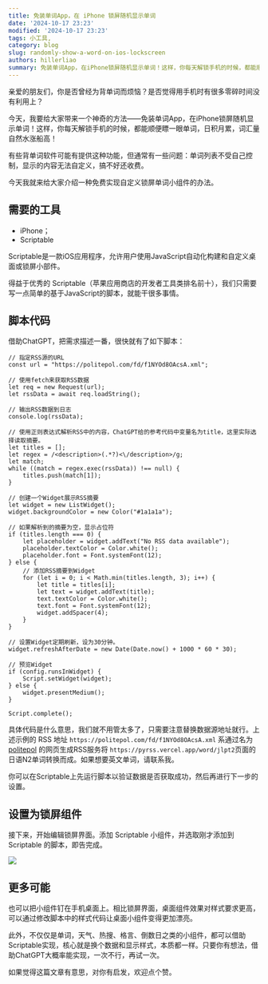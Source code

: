 ```yaml
---
title: 免装单词App，在 iPhone 锁屏随机显示单词
date: '2024-10-17 23:23'
modified: '2024-10-17 23:23'
tags: 小工具,
category: blog
slug: randomly-show-a-word-on-ios-lockscreen
authors: hillerliao
summary: 免装单词App，在iPhone锁屏随机显示单词！这样，你每天解锁手机的时候，都能顺便瞟一眼单词，日积月累，词汇量自然水涨船高！
---
```



亲爱的朋友们，你是否曾经为背单词而烦恼？是否觉得用手机时有很多零碎时间没有利用上？

今天，我要给大家带来一个神奇的方法——免装单词App，在iPhone锁屏随机显示单词！这样，你每天解锁手机的时候，都能顺便瞟一眼单词，日积月累，词汇量自然水涨船高！

有些背单词软件可能有提供这种功能，但通常有一些问题：单词列表不受自己控制，显示的内容无法自定义，搞不好还收费。

今天我就来给大家介绍一种免费实现自定义锁屏单词小组件的办法。

## 需要的工具  

- iPhone；
- Scriptable

Scriptable是一款iOS应用程序，允许用户使用JavaScript自动化构建和自定义桌面或锁屏小部件。

得益于优秀的 Scriptable（苹果应用商店的开发者工具类排名前十），我们只需要写一点简单的基于JavaScript的脚本，就能干很多事情。

## 脚本代码

借助ChatGPT，把需求描述一番，很快就有了如下脚本：

```
// 指定RSS源的URL
const url = "https://politepol.com/fd/f1NYOd8OAcsA.xml";

// 使用fetch来获取RSS数据
let req = new Request(url);
let rssData = await req.loadString();

// 输出RSS数据到日志
console.log(rssData);

// 使用正则表达式解析RSS中的内容，ChatGPT给的参考代码中变量名为title，这里实际选择读取摘要。
let titles = [];
let regex = /<description>(.*?)<\/description>/g;
let match;
while ((match = regex.exec(rssData)) !== null) {
    titles.push(match[1]);
}

// 创建一个Widget展示RSS摘要
let widget = new ListWidget();
widget.backgroundColor = new Color("#1a1a1a");

// 如果解析到的摘要为空，显示占位符
if (titles.length === 0) {
    let placeholder = widget.addText("No RSS data available");
    placeholder.textColor = Color.white();
    placeholder.font = Font.systemFont(12);
} else {
    // 添加RSS摘要到Widget
    for (let i = 0; i < Math.min(titles.length, 3); i++) {
        let title = titles[i];
        let text = widget.addText(title);
        text.textColor = Color.white();
        text.font = Font.systemFont(12);
        widget.addSpacer(4);
    }
}

// 设置Widget定期刷新，设为30分钟。
widget.refreshAfterDate = new Date(Date.now() + 1000 * 60 * 30);

// 预览Widget
if (config.runsInWidget) {
    Script.setWidget(widget);
} else {
    widget.presentMedium();
}

Script.complete();

```

具体代码是什么意思，我们就不用管太多了，只需要注意替换数据源地址就行。上述示例的 RSS 地址 `https://politepol.com/fd/f1NYOd8OAcsA.xml` 系通过名为 [politepol](https://politepol.com/) 的网页生成RSS服务将 `https://pyrss.vercel.app/word/jlpt2`页面的日语N2单词转换而成。如果想要英文单词，请联系我。

你可以在Scriptable上先运行脚本以验证数据是否获取成功，然后再进行下一步的设置。

## 设置为锁屏组件

接下来，开始编辑锁屏界面。添加 Scriptable 小组件，并选取刚才添加到 Scriptable 的脚本，即告完成。

![](https://fastly.jsdelivr.net/gh/henrylovemiller/img@main/1727536737513%E9%94%81%E5%B1%8F%E5%8D%95%E8%AF%8D.png)

## 更多可能

也可以把小组件钉在手机桌面上。相比锁屏界面，桌面组件效果对样式要求更高，可以通过修改脚本中的样式代码让桌面小组件变得更加漂亮。

此外，不仅仅是单词，天气、热搜、格言、倒数日之类的小组件，都可以借助Scriptable实现，核心就是换个数据和显示样式，本质都一样。只要你有想法，借助ChatGPT大概率能实现，一次不行，再试一次。

如果觉得这篇文章有意思，对你有启发，欢迎点个赞。
